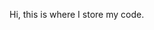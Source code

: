 Hi, this is where I store my code.

<!---
enstn/enstn is a ✨ special ✨ repository because its `README.md` (this file) appears on your GitHub profile.
You can click the Preview link to take a look at your changes.
--->
